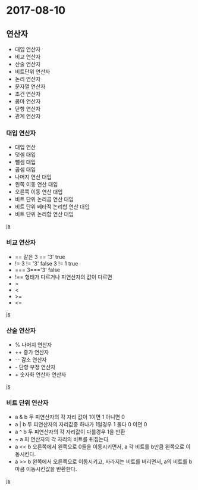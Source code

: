 # 2017-08-10

## 연산자
<ul>
    <li>대입 연산자</li>
    <li>비교 연산자</li>
    <li>산술 연산자</li>
    <li>비트단위 연산자</li>
    <li>논리 연산자</li>
    <li>문자열 연산자</li>
    <li>조건 연산자</li>
    <li>콤마 연산자</li>
    <li>단항 연산자</li>
    <li>관계 연산자</li>
</ul>

### 대입 연산자
<ul>
    <li>대입 연산</li>
    <li>덧셈 대입</li>
    <li>뺄셈 대입</li>
    <li>곱셈 대입</li>
    <li>나머지 연산 대입</li>
    <li>왼쪽 이동 연산 대입</li>
    <li>오른쪽 이동 연산 대입</li>
    <li>비트 단위 논리곱 연산 대입</li>
    <li>비트 단위 베타적 논리합 연산 대입</li>
    <li>비트 단위 논리합 연산 대입</li>
</ul>

[js](1_operators.js)
### 비교 연산자
<ul>
    <li>== 같은 3 == '3' true</li>
    <li>!= 3 != '3' false 3 != 1 true</li>
    <li>=== 3==='3' false</li>
    <li>!== 형태가 다르거나 피연산자의 값이 다르면</li>
    <li>></li>
    <li><</li>
    <li>>=</li>
    <li><=</li>
</ul>

[js](2_operators.js)
### 산술 연산자
<ul>
    <li>% 나머지 연산자</li>
    <li>++ 증가 연산자</li>
    <li>-- 감소 연산자</li>
    <li>- 단항 부정 연산자</li>
    <li>+ 숫자화 연산자 연산자</li>
</ul>

[js](3_operators.js)
### 비트 단위 연산자
<ul>
    <li>a & b 두 피연산자의 각 자리 값이 1이면 1 아니면 0</li>
    <li>a | b 두 피연산자의 자리값중 하나가 1일경우 1 둘다 0 이면 0</li>
    <li>a ^ b 두 피연산자의 각 자리값이 다를경우 1을 반환</li>
    <li>~ a 피 연산자의 각 자리의 비트를 뒤집는다</li>
    <li>a << b 오른쪽에서 왼쪽으로 0들을 이동시키면서, a 각 비트를 b만큼 왼쪽으로 이동시킨다.</li>
    <li>a >> b 왼쪽에서 오른쪽으로 이동시키고, 사라지는 비트를 버리면서, a의 비트를 b마큼 이동시킨값을 반환한다.</li>
</ul>

[js](4_operators.js)